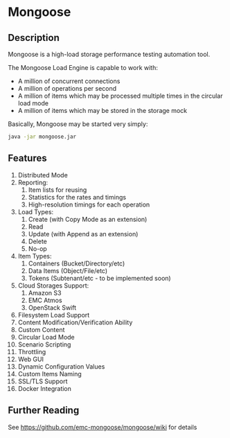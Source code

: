 # Mongoose

## Description
Mongoose is a high-load storage performance testing automation tool.

The Mongoose Load Engine is capable to work with:

* A million of concurrent connections
* A million of operations per second
* A million of items which may be processed multiple times in the circular load mode
* A million of items which may be stored in the storage mock

Basically, Mongoose may be started very simply:
```bash
java -jar mongoose.jar
```

## Features
1. Distributed Mode
2. Reporting:
    1. Item lists for reusing
    2. Statistics for the rates and timings
    3. High-resolution timings for each operation
3. Load Types:
    1. Create (with Copy Mode as an extension)
    2. Read
    3. Update (with Append as an extension)
    4. Delete
    5. No-op
4. Item Types:
    1. Containers (Bucket/Directory/etc)
    2. Data Items (Object/File/etc)
    3. Tokens (Subtenant/etc - to be implemented soon)
5. Cloud Storages Support:
    1. Amazon S3
    2. EMC Atmos
    3. OpenStack Swift
4. Filesystem Load Support
5. Content Modification/Verification Ability
6. Custom Content
7. Circular Load Mode
8. Scenario Scripting
9. Throttling
10. Web GUI
11. Dynamic Configuration Values
12. Custom Items Naming
13. SSL/TLS Support
14. Docker Integration

## Further Reading
See <https://github.com/emc-mongoose/mongoose/wiki> for details
